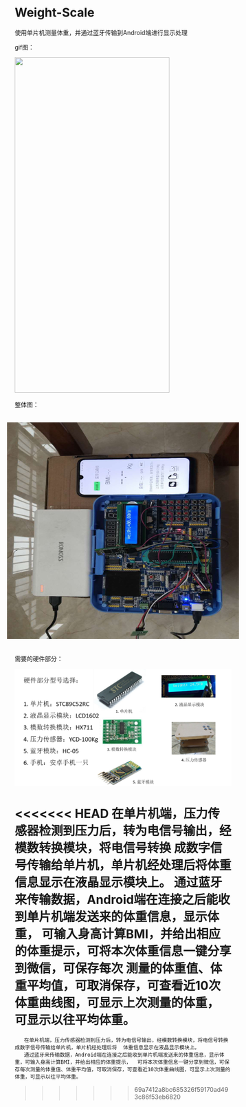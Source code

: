 # Weight-Scale
使用单片机测量体重，并通过蓝牙传输到Android端进行显示处理

gif图：

<img src="picture/1.gif"  width="360"  height = "780" />

整体图：

<img src="picture/2.jpg" width="720"  height = "540"  style="transform:rotate(270deg);">

需要的硬件部分：

![](picture/3.jpg)



<<<<<<< HEAD
       在单片机端，压力传感器检测到压力后，转为电信号输出，经模数转换模块，将电信号转换
成数字信号传输给单片机，单片机经处理后将体重信息显示在液晶显示模块上。
       通过蓝牙来传输数据，Android端在连接之后能收到单片机端发送来的体重信息，显示体重，
可输入身高计算BMI，并给出相应的体重提示，可将本次体重信息一键分享到微信，可保存每次
测量的体重值、体重平均值，可取消保存，可查看近10次体重曲线图，可显示上次测量的体重，
可显示以往平均体重。
=======
       在单片机端，压力传感器检测到压力后，转为电信号输出，经模数转换模块，将电信号转换成数字信号传输给单片机，单片机经处理后将  体重信息显示在液晶显示模块上。
       通过蓝牙来传输数据，Android端在连接之后能收到单片机端发送来的体重信息，显示体重，可输入身高计算BMI，并给出相应的体重提示，  可将本次体重信息一键分享到微信，可保存每次测量的体重值、体重平均值，可取消保存，可查看近10次体重曲线图，可显示上次测量的体重，可显示以往平均体重。
>>>>>>> 69a7412a8bc685326f59170ad493c86f53eb6820
